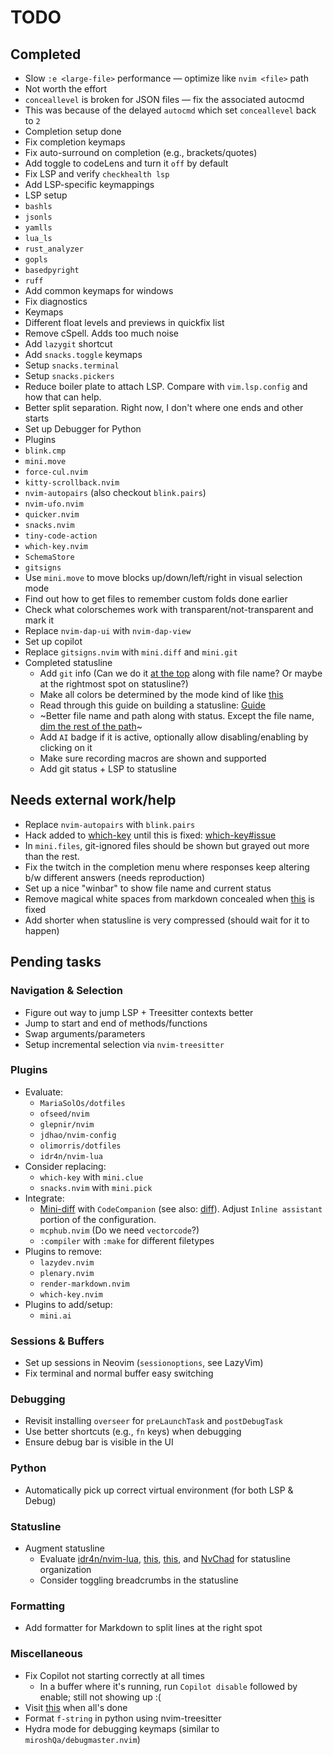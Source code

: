 # TODO

## Completed

- Slow `:e <large-file>` performance — optimize like `nvim <file>` path
- Not worth the effort
- `conceallevel` is broken for JSON files — fix the associated autocmd
- This was because of the delayed `autocmd` which set `conceallevel` back to `2`
- Completion setup done
- Fix completion keymaps
- Fix auto-surround on completion (e.g., brackets/quotes)
- Add toggle to codeLens and turn it `off` by default
- Fix LSP and verify `checkhealth lsp`
- Add LSP-specific keymappings
- LSP setup
- `bashls`
- `jsonls`
- `yamlls`
- `lua_ls`
- `rust_analyzer`
- `gopls`
- `basedpyright`
- `ruff`
- Add common keymaps for windows
- Fix diagnostics
- Keymaps
- Different float levels and previews in quickfix list
- Remove cSpell. Adds too much noise
- Add `lazygit` shortcut
- Add `snacks.toggle` keymaps
- Setup `snacks.terminal`
- Setup `snacks.pickers`
- Reduce boiler plate to attach LSP. Compare with `vim.lsp.config` and how
  that can help.
- Better split separation. Right now, I don't where one ends and other starts
- Set up Debugger for Python
- Plugins
- `blink.cmp`
- `mini.move`
- `force-cul.nvim`
- `kitty-scrollback.nvim`
- `nvim-autopairs` (also checkout `blink.pairs`)
- `nvim-ufo.nvim`
- `quicker.nvim`
- `snacks.nvim`
- `tiny-code-action`
- `which-key.nvim`
- `SchemaStore`
- `gitsigns`
- Use `mini.move` to move blocks up/down/left/right in visual selection mode
- Find out how to get files to remember custom folds done earlier
- Check what colorschemes work with transparent/not-transparent and mark it
- Replace `nvim-dap-ui` with `nvim-dap-view`
- Set up copilot
- Replace `gitsigns.nvim` with `mini.diff` and `mini.git`
- Completed statusline
  - Add `git` info (Can we do it [at the top][1] along with file name? Or maybe at the rightmost spot on statusline?)
  - Make all colors be determined by the mode kind of like [this][7]
  - Read through this guide on building a statusline: [Guide][11]
  - ~Better file name and path along with status. Except the file name, [dim the rest of the path][2]~
  - Add `AI` badge if it is active, optionally allow disabling/enabling by clicking on it
  - Make sure recording macros are shown and supported
  - Add git status + LSP to statusline

## Needs external work/help

- Replace `nvim-autopairs` with `blink.pairs`
- Hack added to [which-key](./lua/plugins/which-key.lua) until this is fixed: [which-key#issue][6]
- In `mini.files`, git-ignored files should be shown but grayed out more than
  the rest.
- Fix the twitch in the completion menu where responses keep altering b/w
  different answers (needs reproduction)
- Set up a nice "winbar" to show file name and current status
- Remove magical white spaces from markdown concealed when [this][5] is fixed
- Add shorter when statusline is very compressed (should wait for it to happen)

## Pending tasks

### Navigation & Selection

- Figure out way to jump LSP + Treesitter contexts better
- Jump to start and end of methods/functions
- Swap arguments/parameters
- Setup incremental selection via `nvim-treesitter`

### Plugins

- Evaluate:
  - `MariaSolOs/dotfiles`
  - `ofseed/nvim`
  - `glepnir/nvim`
  - `jdhao/nvim-config`
  - `olimorris/dotfiles`
  - `idr4n/nvim-lua`
- Consider replacing:
  - `which-key` with `mini.clue`
  - `snacks.nvim` with `mini.pick`
- Integrate:
  - [Mini-diff][3] with `CodeCompanion` (see also: [diff][4]). Adjust `Inline assistant` portion of the configuration.
  - `mcphub.nvim` (Do we need `vectorcode`?)
  - `:compiler` with `:make` for different filetypes
- Plugins to remove:
  - `lazydev.nvim`
  - `plenary.nvim`
  - `render-markdown.nvim`
  - `which-key.nvim`
- Plugins to add/setup:
  - `mini.ai`

### Sessions & Buffers

- Set up sessions in Neovim (`sessionoptions`, see LazyVim)
- Fix terminal and normal buffer easy switching

### Debugging

- Revisit installing `overseer` for `preLaunchTask` and `postDebugTask`
- Use better shortcuts (e.g., `fn` keys) when debugging
- Ensure debug bar is visible in the UI

### Python

- Automatically pick up correct virtual environment (for both LSP & Debug)

### Statusline

- Augment statusline
  - Evaluate [idr4n/nvim-lua][9], [this][8], [this][10], and [NvChad][12] for statusline organization
  - Consider toggling breadcrumbs in the statusline

### Formatting

- Add formatter for Markdown to split lines at the right spot

### Miscellaneous

- Fix Copilot not starting correctly at all times
  - In a buffer where it's running, run `Copilot disable` followed by enable; still not showing up :(
- Visit [this][13] when all's done
- Format `f-string` in python using nvim-treesitter
- Hydra mode for debugging keymaps (similar to `miroshQa/debugmaster.nvim`)

[1]: https://www.reddit.com/media?url=https%3A%2F%2Fpreview.redd.it%2Fshow-me-your-statusline-v0-5r9nu6in6nyc1.png%3Fwidth%3D1922%26auto%3Dwebp%26s%3D0299ed5e1aa95b52ebb4c468b4a1a60a1d1127ae
[2]: https://www.reddit.com/media?url=https%3A%2F%2Fpreview.redd.it%2Fshow-me-your-statusline-v0-vmw6cl41snyc1.png%3Fwidth%3D1876%26auto%3Dwebp%26s%3D07ff31e7f74331dbe074d23d7dac2cf2cbe45da8
[3]: https://codecompanion.olimorris.dev/installation.html#mini-diff
[4]: https://codecompanion.olimorris.dev/configuration/chat-buffer.html#diff
[5]: https://github.com/neovim/neovim/issues/14409
[6]: https://github.com/folke/which-key.nvim/issues/967
[7]: https://imgur.com/a/UVdilYc
[8]: https://github.com/rezhaTanuharja/minimalistNVIM
[9]: https://github.com/idr4n/nvim-lua
[10]: https://github.com/strash/everybody-wants-that-line.nvim
[11]: https://github.com/OXY2DEV/bars.nvim/wiki/Guide_Statusline
[12]: https://github.com/NvChad/ui/blob/v2.0/lua/nvchad/statusline/default.lua
[13]: https://github.com/olimorris/codecompanion.nvim/discussions/categories/announcements
